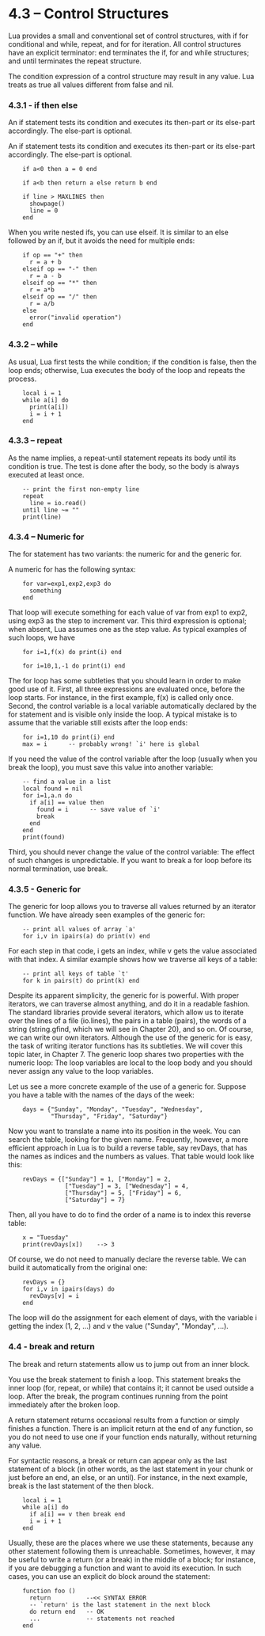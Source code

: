 # 4.3 – Control Structures
Lua provides a small and conventional set of control structures, with if for conditional and while, repeat, and for for iteration. All control structures have an explicit terminator: end terminates the if, for and while structures; and until terminates the repeat structure.

The condition expression of a control structure may result in any value. Lua treats as true all values different from false and nil.




### 4.3.1 - if then else

An if statement tests its condition and executes its then-part or its else-part accordingly. The else-part is optional.



An if statement tests its condition and executes its then-part or its else-part accordingly. The else-part is optional.
```
    if a<0 then a = 0 end
    
    if a<b then return a else return b end
    
    if line > MAXLINES then
      showpage()
      line = 0
    end
```

When you write nested ifs, you can use elseif. It is similar to an else followed by an if, but it avoids the need for multiple ends:

```
    if op == "+" then
      r = a + b
    elseif op == "-" then
      r = a - b
    elseif op == "*" then
      r = a*b
    elseif op == "/" then
      r = a/b
    else
      error("invalid operation")
    end
```


### 4.3.2 – while
As usual, Lua first tests the while condition; if the condition is false, then the loop ends; otherwise, Lua executes the body of the loop and repeats the process.
```
    local i = 1
    while a[i] do
      print(a[i])
      i = i + 1
    end
```



### 4.3.3 – repeat
As the name implies, a repeat-until statement repeats its body until its condition is true. The test is done after the body, so the body is always executed at least once.
```
    -- print the first non-empty line
    repeat
      line = io.read()
    until line ~= ""
    print(line)
```



### 4.3.4 – Numeric for
The for statement has two variants: the numeric for and the generic for.

A numeric for has the following syntax:
```
    for var=exp1,exp2,exp3 do
      something
    end
```

That loop will execute something for each value of var from exp1 to exp2, using exp3 as the step to increment var. This third expression is optional; when absent, Lua assumes one as the step value. As typical examples of such loops, we have

```
    for i=1,f(x) do print(i) end
    
    for i=10,1,-1 do print(i) end
```

The for loop has some subtleties that you should learn in order to make good use of it. First, all three expressions are evaluated once, before the loop starts. For instance, in the first example, f(x) is called only once. Second, the control variable is a local variable automatically declared by the for statement and is visible only inside the loop. A typical mistake is to assume that the variable still exists after the loop ends:

```
    for i=1,10 do print(i) end
    max = i      -- probably wrong! `i' here is global
```
If you need the value of the control variable after the loop (usually when you break the loop), you must save this value into another variable:

```
    -- find a value in a list
    local found = nil
    for i=1,a.n do
      if a[i] == value then
        found = i      -- save value of `i'
        break
      end
    end
    print(found)
```

Third, you should never change the value of the control variable: The effect of such changes is unpredictable. If you want to break a for loop before its normal termination, use break.






### 4.3.5 - Generic for

The generic for loop allows you to traverse all values returned by an iterator function. We have already seen examples of the generic for:
```
    -- print all values of array `a'
    for i,v in ipairs(a) do print(v) end
```
For each step in that code, i gets an index, while v gets the value associated with that index. A similar example shows how we traverse all keys of a table:
```
    -- print all keys of table `t'
    for k in pairs(t) do print(k) end
```
Despite its apparent simplicity, the generic for is powerful. With proper iterators, we can traverse almost anything, and do it in a readable fashion. The standard libraries provide several iterators, which allow us to iterate over the lines of a file (io.lines), the pairs in a table (pairs), the words of a string (string.gfind, which we will see in Chapter 20), and so on. Of course, we can write our own iterators. Although the use of the generic for is easy, the task of writing iterator functions has its subtleties. We will cover this topic later, in Chapter 7.
The generic loop shares two properties with the numeric loop: The loop variables are local to the loop body and you should never assign any value to the loop variables.

Let us see a more concrete example of the use of a generic for. Suppose you have a table with the names of the days of the week:
```
    days = {"Sunday", "Monday", "Tuesday", "Wednesday",
            "Thursday", "Friday", "Saturday"}
```
Now you want to translate a name into its position in the week. You can search the table, looking for the given name. Frequently, however, a more efficient approach in Lua is to build a reverse table, say revDays, that has the names as indices and the numbers as values. That table would look like this:
```
    revDays = {["Sunday"] = 1, ["Monday"] = 2,
                ["Tuesday"] = 3, ["Wednesday"] = 4,
                ["Thursday"] = 5, ["Friday"] = 6,
                ["Saturday"] = 7}
```
Then, all you have to do to find the order of a name is to index this reverse table:
```
    x = "Tuesday"
    print(revDays[x])    --> 3
```
Of course, we do not need to manually declare the reverse table. We can build it automatically from the original one:
```
    revDays = {}
    for i,v in ipairs(days) do
      revDays[v] = i
    end
```
The loop will do the assignment for each element of days, with the variable i getting the index (1, 2, ...) and v the value ("Sunday", "Monday", ...).




### 4.4 - break and return

The break and return statements allow us to jump out from an inner block.

You use the break statement to finish a loop. This statement breaks the inner loop (for, repeat, or while) that contains it; it cannot be used outside a loop. After the break, the program continues running from the point immediately after the broken loop.

A return statement returns occasional results from a function or simply finishes a function. There is an implicit return at the end of any function, so you do not need to use one if your function ends naturally, without returning any value.

For syntactic reasons, a break or return can appear only as the last statement of a block (in other words, as the last statement in your chunk or just before an end, an else, or an until). For instance, in the next example, break is the last statement of the then block.
```
    local i = 1
    while a[i] do
      if a[i] == v then break end
      i = i + 1
    end
```
Usually, these are the places where we use these statements, because any other statement following them is unreachable. Sometimes, however, it may be useful to write a return (or a break) in the middle of a block; for instance, if you are debugging a function and want to avoid its execution. In such cases, you can use an explicit do block around the statement:
```
    function foo ()
      return          --<< SYNTAX ERROR
      -- `return' is the last statement in the next block
      do return end   -- OK
      ...             -- statements not reached
    end
```